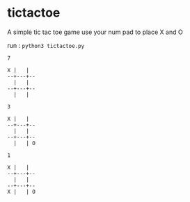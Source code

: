 # tictactoe
A simple tic tac toe game
use your num pad to place X and O

run : ```python3 tictactoe.py``` 

``` 
7

X |   |  
--+---+--
  |   |  
--+---+--
  |   |  

3

X |   |  
--+---+--
  |   |  
--+---+--
  |   | O

1

X |   |  
--+---+--
  |   |  
--+---+--
X |   | O

```
